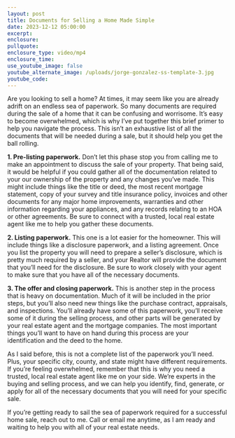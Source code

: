 ```yaml
---
layout: post
title: Documents for Selling a Home Made Simple
date: 2023-12-12 05:00:00
excerpt:
enclosure:
pullquote:
enclosure_type: video/mp4
enclosure_time:
use_youtube_image: false
youtube_alternate_image: /uploads/jorge-gonzalez-ss-template-3.jpg
youtube_code:
---
```

Are you looking to sell a home? At times, it may seem like you are already adrift on an endless sea of paperwork. So many documents are required during the sale of a home that it can be confusing and worrisome. It’s easy to become overwhelmed, which is why I’ve put together this brief primer to help you navigate the process. This isn’t an exhaustive list of all the documents that will be needed during a sale, but it should help you get the ball rolling.

**1\. Pre-listing paperwork.** Don’t let this phase stop you from calling me to make an appointment to discuss the sale of your property. That being said, it would be helpful if you could gather all of the documentation related to your our ownership of the property and any changes you’ve made. This might include things like the title or deed, the most recent mortgage statement, copy of your survey and title insurance policy, invoices and other documents for any major home improvements, warranties and other information regarding your appliances, and any records relating to an HOA or other agreements. Be sure to connect with a trusted, local real estate agent like me to help you gather these documents.

**2\. Listing paperwork.** This one is a lot easier for the homeowner. This will include things like a disclosure paperwork, and a listing agreement. Once you list the property you will need to prepare a seller’s disclosure, which is pretty much required by a seller, and your Realtor will provide the document that you’ll need for the disclosure. Be sure to work closely with your agent to make sure that you have all of the necessary documents.

**3\. The offer and closing paperwork.** This is another step in the process that is heavy on documentation. Much of it will be included in the prior steps, but you’ll also need new things like the purchase contract, appraisals, and inspections. You’ll already have some of this paperwork, you’ll receive some of it during the selling process, and other parts will be generated by your real estate agent and the mortgage companies. The most important things you’ll want to have on hand during this process are your identification and the deed to the home.

As I said before, this is not a complete list of the paperwork you’ll need. Plus, your specific city, county, and state might have different requirements. If you’re feeling overwhelmed, remember that this is why you need a trusted, local real estate agent like me on your side. We’re experts in the buying and selling process, and we can help you identify, find, generate, or apply for all of the necessary documents that you will need for your specific sale.

If you’re getting ready to sail the sea of paperwork required for a successful home sale, reach out to me. Call or email me anytime, as I am ready and waiting to help you with all of your real estate needs.